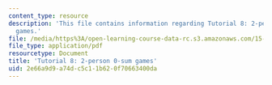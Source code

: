 ```yaml
---
content_type: resource
description: 'This file contains information regarding Tutorial 8: 2-person 0-sum
  games.'
file: /media/https%3A/open-learning-course-data-rc.s3.amazonaws.com/15-053-optimization-methods-in-management-science-spring-2013/2e66a9d9a74dc5c11b620f70663400da_MIT15_053S13_tut08.pdf
file_type: application/pdf
resourcetype: Document
title: 'Tutorial 8: 2-person 0-sum games'
uid: 2e66a9d9-a74d-c5c1-1b62-0f70663400da
---
```

